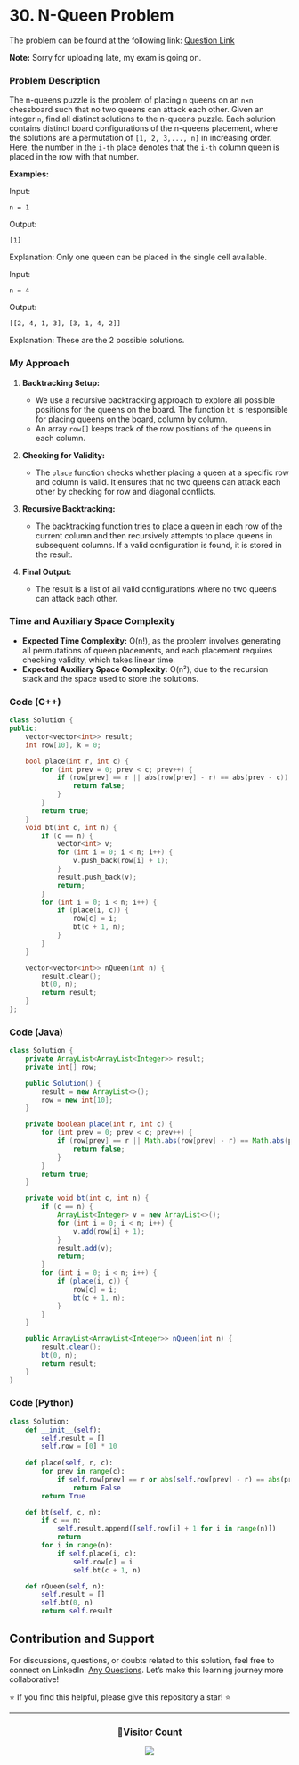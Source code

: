 # **30. N-Queen Problem**

The problem can be found at the following link: [Question Link](https://www.geeksforgeeks.org/problems/n-queen-problem0315/1)

**Note:** Sorry for uploading late, my exam is going on.

### Problem Description

The n-queens puzzle is the problem of placing `n` queens on an `n×n` chessboard such that no two queens can attack each other. Given an integer `n`, find all distinct solutions to the n-queens puzzle. Each solution contains distinct board configurations of the n-queens placement, where the solutions are a permutation of `[1, 2, 3,..., n]` in increasing order. Here, the number in the `i-th` place denotes that the `i-th` column queen is placed in the row with that number.

**Examples:**

Input:
```
n = 1
```
Output:
```
[1]
```
Explanation: Only one queen can be placed in the single cell available.

Input:
```
n = 4
```
Output:
```
[[2, 4, 1, 3], [3, 1, 4, 2]]
```
Explanation: These are the 2 possible solutions.

### My Approach

1. **Backtracking Setup:**
   - We use a recursive backtracking approach to explore all possible positions for the queens on the board. The function `bt` is responsible for placing queens on the board, column by column.
   - An array `row[]` keeps track of the row positions of the queens in each column.

2. **Checking for Validity:**
   - The `place` function checks whether placing a queen at a specific row and column is valid. It ensures that no two queens can attack each other by checking for row and diagonal conflicts.

3. **Recursive Backtracking:**
   - The backtracking function tries to place a queen in each row of the current column and then recursively attempts to place queens in subsequent columns. If a valid configuration is found, it is stored in the result.

4. **Final Output:**
   - The result is a list of all valid configurations where no two queens can attack each other.

### Time and Auxiliary Space Complexity

- **Expected Time Complexity:** O(n!), as the problem involves generating all permutations of queen placements, and each placement requires checking validity, which takes linear time.
- **Expected Auxiliary Space Complexity:** O(n²), due to the recursion stack and the space used to store the solutions.

### Code (C++)

```cpp
class Solution {
public:
    vector<vector<int>> result;
    int row[10], k = 0;

    bool place(int r, int c) {
        for (int prev = 0; prev < c; prev++) {
            if (row[prev] == r || abs(row[prev] - r) == abs(prev - c)) {
                return false;
            }
        }
        return true;
    }
    void bt(int c, int n) {
        if (c == n) {
            vector<int> v;
            for (int i = 0; i < n; i++) {
                v.push_back(row[i] + 1);
            }
            result.push_back(v);
            return; 
        }
        for (int i = 0; i < n; i++) {
            if (place(i, c)) {
                row[c] = i;
                bt(c + 1, n);
            }
        }
    }

    vector<vector<int>> nQueen(int n) {
        result.clear();
        bt(0, n);
        return result;
    }
};
```

### Code (Java)

```java
class Solution {
    private ArrayList<ArrayList<Integer>> result;
    private int[] row;

    public Solution() {
        result = new ArrayList<>();
        row = new int[10];
    }

    private boolean place(int r, int c) {
        for (int prev = 0; prev < c; prev++) {
            if (row[prev] == r || Math.abs(row[prev] - r) == Math.abs(prev - c)) {
                return false;
            }
        }
        return true;
    }

    private void bt(int c, int n) {
        if (c == n) {
            ArrayList<Integer> v = new ArrayList<>();
            for (int i = 0; i < n; i++) {
                v.add(row[i] + 1);
            }
            result.add(v);
            return;
        }
        for (int i = 0; i < n; i++) {
            if (place(i, c)) {
                row[c] = i;
                bt(c + 1, n);
            }
        }
    }

    public ArrayList<ArrayList<Integer>> nQueen(int n) {
        result.clear();
        bt(0, n);
        return result;
    }
}
```

### Code (Python)

```python
class Solution:
    def __init__(self):
        self.result = []
        self.row = [0] * 10
    
    def place(self, r, c):
        for prev in range(c):
            if self.row[prev] == r or abs(self.row[prev] - r) == abs(prev - c):
                return False
        return True

    def bt(self, c, n):
        if c == n:
            self.result.append([self.row[i] + 1 for i in range(n)])
            return
        for i in range(n):
            if self.place(i, c):
                self.row[c] = i
                self.bt(c + 1, n)

    def nQueen(self, n):
        self.result = []
        self.bt(0, n)
        return self.result
```

## Contribution and Support

For discussions, questions, or doubts related to this solution, feel free to connect on LinkedIn: [Any Questions](https://www.linkedin.com/in/het-patel-8b110525a/). Let’s make this learning journey more collaborative!

⭐ If you find this helpful, please give this repository a star! ⭐

---

<div align="center">
  <h3><b>📍Visitor Count</b></h3>
</div>

<p align="center">
  <img src="https://profile-counter.glitch.me/Hunterdii/count.svg" />
</p>
